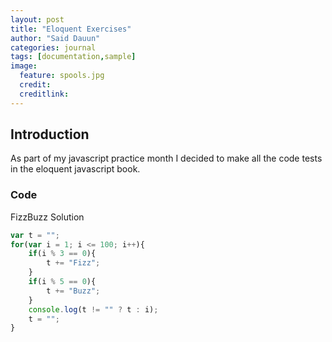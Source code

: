 ```yaml
---
layout: post
title: "Eloquent Exercises"
author: "Said Dauun"
categories: journal
tags: [documentation,sample]
image:
  feature: spools.jpg
  credit:
  creditlink:
---
```


## Introduction

As part of my javascript practice month I decided to make all the code tests in the eloquent javascript book.

### Code

FizzBuzz Solution

```js
var t = "";
for(var i = 1; i <= 100; i++){
	if(i % 3 == 0){
		t += "Fizz";
    }
	if(i % 5 == 0){
		t += "Buzz";
	}
	console.log(t != "" ? t : i);
	t = "";
}
```
